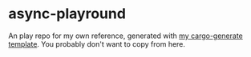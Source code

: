 # async-playround
An play repo for my own reference, generated with [my cargo-generate template](github.com/thor314/tmpl). You probably don't want to copy from here.

<!-- [![Crates.io](https://img.shields.io/crates/v/async-playround.svg)](https://crates.io/crates/async-playround) -->
<!-- [![Docs.rs](https://docs.rs/async-playround/badge.svg)](https://docs.rs/async-playround) -->
<!-- [![CI](https://github.com//async-playround/workflows/CI/badge.svg)](https://github.com//async-playround/actions) -->
<!-- [![Coverage Status](https://coveralls.io/repos/github//async-playround/badge.svg?branch=main)](https://coveralls.io/github//async-playround?branch=main) -->

<!-- ## Installation

### Cargo

* Install the rust toolchain in order to have cargo installed by following
  [this](https://www.rust-lang.org/tools/install) guide.
* run `cargo install async-playround` -->

<!-- ## License

Licensed under either of

 * Apache License, Version 2.0
   ([LICENSE-APACHE](LICENSE-APACHE) or http://www.apache.org/licenses/LICENSE-2.0)
 * MIT license
   ([LICENSE-MIT](LICENSE-MIT) or http://opensource.org/licenses/MIT)

at your option. -->

<!-- ## Contribution

Unless you explicitly state otherwise, any contribution intentionally submitted
for inclusion in the work by you, as defined in the Apache-2.0 license, shall be
dual licensed as above, without any additional terms or conditions.

See [CONTRIBUTING.md](CONTRIBUTING.md). -->
